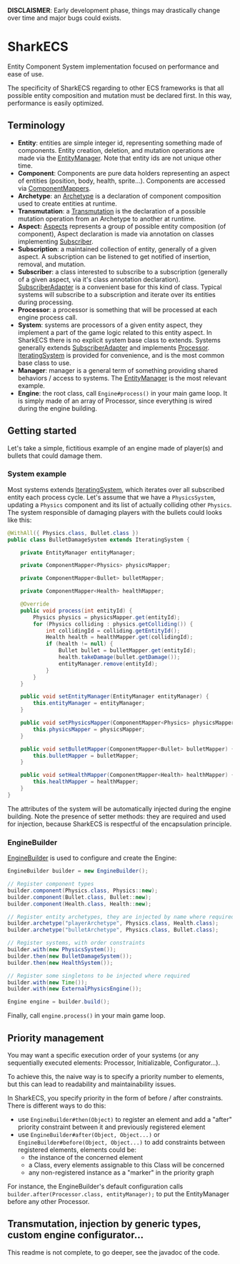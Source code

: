 **DISCLAISMER**: Early development phase, things may drastically change over time and major bugs could exists.

# SharkECS

Entity Component System implementation focused on performance and ease of use.

The specificity of SharkECS regarding to other ECS frameworks is that all possible entity composition and mutation must be declared first. In this way, performance is easily optimized.

## Terminology

- **Entity**: entities are simple integer id, representing something made of components. Entity creation, deletion, and mutation operations are made via the [EntityManager](https://github.com/JoannickGardize/SharkECS/blob/main/src/main/java/com/sharkecs/EntityManager.java). Note that entity ids are not unique other time.
- **Component**: Components are pure data holders representing an aspect of entities (position, body, health, sprite...). Components are accessed via [ComponentMappers](https://github.com/JoannickGardize/SharkECS/blob/main/src/main/java/com/sharkecs/ComponentMapper.java).
- **Archetype**: an [Archetype](https://github.com/JoannickGardize/SharkECS/blob/main/src/main/java/com/sharkecs/Archetype.java) is a declaration of component composition used to create entities at runtime.
- **Transmutation**: a [Transmutation](https://github.com/JoannickGardize/SharkECS/blob/main/src/main/java/com/sharkecs/Transmutation.java) is the declaration of a possible mutation operation from an Archetype to another at runtime.
- **Aspect:** [Aspects](https://github.com/JoannickGardize/SharkECS/blob/main/src/main/java/com/sharkecs/aspect/Aspect.java) represents a group of possible entity composition (of component), Aspect declaration is made via annotation on classes implementing [Subscriber](https://github.com/JoannickGardize/SharkECS/blob/main/src/main/java/com/sharkecs/Subscriber.java).
- **Subscription**: a maintained collection of entity, generally of a given aspect. A subscription can be listened to get notified of insertion, removal, and mutation.
- **Subscriber**: a class interested to subscribe to a subscription (generally of a given aspect, via it's class annotation declaration). [SubscriberAdapter](https://github.com/JoannickGardize/SharkECS/blob/main/src/main/java/com/sharkecs/SubscriberAdapter.java) is a convenient base for this kind of class. Typical systems will subscribe to a subscription and iterate over its entities during processing.
- **Processor**: a processor is something that will be processed at each engine process call.
- **System**: systems are processors of a given entity aspect, they implement a part of the game logic related to this entity aspect. In SharkECS there is no explicit system base class to extends. Systems generally extends [SubscriberAdapter](https://github.com/JoannickGardize/SharkECS/blob/main/src/main/java/com/sharkecs/SubscriberAdapter.java) and implements [Processor](https://github.com/JoannickGardize/SharkECS/blob/main/src/main/java/com/sharkecs/SubscriberAdapter.java). [IteratingSystem](https://github.com/JoannickGardize/SharkECS/blob/main/src/main/java/com/sharkecs/IteratingSystem.java) is provided for convenience, and is the most common base class to use.
- **Manager**: manager is a general term of something providing shared behaviors / access to systems. The [EntityManager](https://github.com/JoannickGardize/SharkECS/blob/main/src/main/java/com/sharkecs/EntityManager.java) is the most relevant example.
- **Engine**: the root class, call ```Engine#process()``` in your main game loop. It is simply made of an array of Processor, since everything is wired during the engine building.

## Getting started

Let's take a simple, fictitious example of an engine made of player(s) and bullets that could damage them.

### System example

Most systems extends [IteratingSystem](https://github.com/JoannickGardize/SharkECS/blob/main/src/main/java/com/sharkecs/IteratingSystem.java), which iterates over all subscribed entity each process cycle. Let's assume that we have a ```PhysicsSystem```, updating a ```Physics``` component and its list of actually colliding other ```Physics```. The system responsible of damaging players with the bullets could looks like this:

```java
@WithAll({ Physics.class, Bullet.class })
public class BulletDamageSystem extends IteratingSystem {

	private EntityManager entityManager;

	private ComponentMapper<Physics> physicsMapper;

	private ComponentMapper<Bullet> bulletMapper;

	private ComponentMapper<Health> healthMapper;

	@Override
	public void process(int entityId) {
		Physics physics = physicsMapper.get(entityId);
		for (Physics colliding : physics.getColliding()) {
			int collidingId = colliding.getEntityId();
			Health health = healthMapper.get(collidingId);
			if (health != null) {
				Bullet bullet = bulletMapper.get(entityId);
				health.takeDamage(bullet.getDamage());
				entityManager.remove(entityId);
			}
		}
	}

	public void setEntityManager(EntityManager entityManager) {
		this.entityManager = entityManager;
	}

	public void setPhysicsMapper(ComponentMapper<Physics> physicsMapper) {
		this.physicsMapper = physicsMapper;
	}

	public void setBulletMapper(ComponentMapper<Bullet> bulletMapper) {
		this.bulletMapper = bulletMapper;
	}

	public void setHealthMapper(ComponentMapper<Health> healthMapper) {
		this.healthMapper = healthMapper;
	}
}
```

The attributes of the system will be automatically injected during the engine building. Note the presence of setter methods: they are required and used for injection, because SharkECS is respectful of the encapsulation principle.

### EngineBuilder

[EngineBuilder](https://github.com/JoannickGardize/SharkECS/blob/main/src/main/java/com/sharkecs/builder/EngineBuilder.java) is used to configure and create the Engine:

```java
EngineBuilder builder = new EngineBuilder();

// Register component types
builder.component(Physics.class, Physics::new);
builder.component(Bullet.class, Bullet::new);
builder.component(Health.class, Health::new);

// Register entity archetypes, they are injected by name where required
builder.archetype("playerArchetype", Physics.class, Health.class);
builder.archetype("bulletArchetype", Physics.class, Bullet.class);

// Register systems, with order constraints
builder.with(new PhysicsSystem());
builder.then(new BulletDamageSystem());
builder.then(new HealthSystem());

// Register some singletons to be injected where required
builder.with(new Time());
builder.with(new ExternalPhysicsEngine());

Engine engine = builder.build();
```

Finally, call ```engine.process()``` in your main game loop.

## Priority management

You may want a specific execution order of your systems (or any sequentially executed elements: Processor, Initializable, Configurator...).

To achieve this, the naive way is to specify a priority number to elements, but this can lead to readability and maintainability issues.

In SharkECS, you specify priority in the form of before / after constraints. There is different ways to do this:

- use `EngineBuilder#then(Object)` to register an element and add a "after" priority constraint between it and previously registered element
- use `EngineBuilder#after(Object, Object...)` or `EngineBuilder#before(Object, Object...)` to add constraints between registered elements, elements could be:
  - the instance of the concerned element
  - a Class, every elements assignable to this Class will be concerned
  - any non-registered instance as a "marker" in the priority graph

For instance, the EngineBuilder's default configuration calls `builder.after(Processor.class, entityManager);` to put the EntityManager before any other Processor.

## Transmutation, injection by generic types, custom engine configurator...

This readme is not complete, to go deeper, see the javadoc of the code.